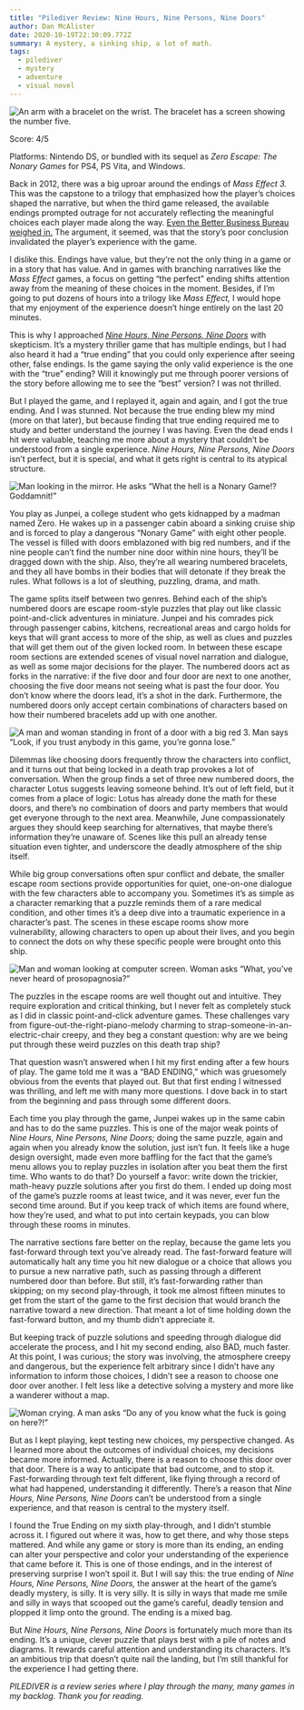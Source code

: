 ```yaml
---
title: "Pilediver Review: Nine Hours, Nine Persons, Nine Doors"
author: Dan McAlister
date: 2020-10-19T22:30:09.772Z
summary: A mystery, a sinking ship, a lot of math.
tags:
  - pilediver
  - mystery
  - adventure
  - visual novel
---
```

![An arm with a bracelet on the wrist. The bracelet has a screen showing the number five.](/static/img/ca038dc7-7251-44ee-b190-75680d3cb131.jpeg)

Score: 4/5

Platforms: Nintendo DS, or bundled with its sequel as *Zero Escape: The Nonary Games* for PS4, PS Vita, and Windows.

Back in 2012, there was a big uproar around the endings of *Mass Effect 3.* This was the capstone to a trilogy that emphasized how the player’s choices shaped the narrative, but when the third game released, the available  endings prompted outrage for not accurately reflecting the meaningful choices each player made along the way. [Even the Better Business Bureau weighed in.](https://www.gamespot.com/articles/mass-effect-3-falsely-advertised-says-bbb/1100-6371157/) The argument, it seemed, was that the story’s poor conclusion invalidated the player’s experience with the game. 

I dislike this. Endings have value, but they’re not the only thing in a game or in a story that has value. And in games with branching narratives like the *Mass Effect* games, a focus on getting “the perfect” ending shifts attention away from the meaning of these choices in the moment. Besides, if I’m going to put dozens of hours into a trilogy like *Mass Effect,* I would hope that my enjoyment of the experience doesn’t hinge entirely on the last 20 minutes.

This is why I approached *[Nine Hours, Nine Persons, Nine Doors](http://thenonarygames.com/overview/)* with skepticism. It’s a mystery thriller game that has multiple endings, but I had also heard it had a “true ending” that you could only experience after seeing other, false endings. Is the game saying the only valid experience is the one with the “true” ending? Will it knowingly put me through poorer versions of the story before allowing me to see the “best” version? I was not thrilled.

But I played the game, and I replayed it, again and again, and I got the true ending. And I was stunned. Not because the true ending blew my mind (more on that later), but because finding that true ending required me to study and better understand the journey I was having. Even the dead ends I hit were valuable, teaching me more about a mystery that couldn’t be understood from a single experience. *Nine Hours, Nine Persons, Nine Doors* isn’t perfect, but it is special, and what it gets right is central to its atypical structure. 

![Man looking in the mirror. He asks “What the hell is a Nonary Game!? Goddamnit!”](/static/img/1796c401-af72-4657-a9a6-e153a6a54484.jpeg "We were all thinking it.")

You play as Junpei, a college student who gets kidnapped by a madman named Zero. He wakes up in a passenger cabin aboard a sinking cruise ship and is forced to play a dangerous “Nonary Game” with eight other people. The vessel is filled with doors emblazoned with big red numbers, and if the nine people can’t find the number nine door within nine hours, they’ll be dragged down with the ship. Also, they’re all wearing numbered bracelets, and they all have bombs in their bodies that will detonate if they break the rules. What follows is a lot of sleuthing, puzzling, drama, and math. 

The game splits itself between two genres. Behind each of the ship’s numbered doors are escape room-style puzzles that play out like classic point-and-click adventures in miniature. Junpei and his comrades pick through passenger cabins, kitchens, recreational areas and cargo holds for keys that will grant access to more of the ship, as well as clues and puzzles that will get them out of the given locked room. In between these escape room sections are extended scenes of visual novel narration and dialogue, as well as some major decisions for the player. The numbered doors act as forks in the narrative: if the five door and four door are next to one another, choosing the five door means not seeing what is past the four door. You don’t know where the doors lead, it’s a shot in the dark. Furthermore, the numbered doors only accept certain combinations of characters based on how their numbered bracelets add up with one another.

![A man and woman standing in front of a door with a big red 3. Man says “Look, if you trust anybody in this game, you’re gonna lose.”](/static/img/aa9b502d-8a5e-4d6f-80a4-22cf4dd02828.jpeg "Go team!")

Dilemmas like choosing doors frequently throw the characters into conflict, and it turns out that being locked in a death trap provokes a lot of conversation. When the group finds a set of three new numbered doors, the character Lotus suggests leaving someone behind. It’s out of left field, but it comes from a place of logic: Lotus has already done the math for these doors, and there’s no combination of doors and party members that would get everyone through to the next area. Meanwhile, June compassionately argues they should keep searching for alternatives, that maybe there’s information they’re unaware of. Scenes like this pull an already tense situation even tighter, and underscore the deadly atmosphere of the ship itself. 

While big group conversations often spur conflict and debate, the smaller escape room sections provide opportunities for quiet, one-on-one dialogue with the few characters able to accompany you. Sometimes it’s as simple as a character remarking that a puzzle reminds them of a rare medical condition, and other times it’s a deep dive into a traumatic experience in a character’s past. The scenes in these escape rooms show more vulnerability, allowing characters to open up about their lives, and you begin to connect the dots on why these specific people were brought onto this ship.

![Man and woman looking at computer screen. Woman asks “What, you’ve never heard of prosopagnosia?”](/static/img/cf7c34df-e07b-40cf-bd9a-5d9e8b5f0eaa.jpeg "Why don’t the male characters dress like that? A mystery I never solved.")

The puzzles in the escape rooms are well thought out and intuitive. They require exploration and critical thinking, but I never felt as completely stuck as I did in classic point-and-click adventure games. These challenges vary from figure-out-the-right-piano-melody charming to strap-someone-in-an-electric-chair creepy, and they beg a constant question: why are we being put through these weird puzzles on this death trap ship?

That question wasn’t answered when I hit my first ending after a few hours of play. The game told me it was a “BAD ENDING,” which was gruesomely obvious from the events that played out. But that first ending I witnessed was thrilling, and left me with many more questions. I dove back in to start from the beginning and pass through some different doors. 

Each time you play through the game, Junpei wakes up in the same cabin and has to do the same puzzles. This is one of the major weak points of *Nine Hours, Nine Persons, Nine Doors;* doing the same puzzle, again and again when you already know the solution, just isn’t fun. It feels like a huge design oversight, made even more baffling for the fact that the game’s menu allows you to replay puzzles in isolation after you beat them the first time. Who wants to do that? Do yourself a favor: write down the trickier, math-heavy puzzle solutions after you first do them. I ended up doing most of the game’s puzzle rooms at least twice, and it was never, ever fun the second time around. But if you keep track of which items are found where, how they’re used, and what to put into certain keypads, you can blow through these rooms in minutes. 

The narrative sections fare better on the replay, because the game lets you fast-forward through text you’ve already read. The fast-forward feature will automatically halt any time you hit new dialogue or a choice that allows you to pursue a new narrative path, such as passing through a different numbered door than before. But still, it’s fast-forwarding rather than skipping; on my second play-through, it took me almost fifteen minutes to get from the start of the game to the first decision that would branch the narrative toward a new direction. That meant a lot of time holding down the fast-forward button, and my thumb didn’t appreciate it. 

But keeping track of puzzle solutions and speeding through dialogue did accelerate the process, and I hit my second ending, also BAD, much faster. At this point, I was curious; the story was involving, the atmosphere creepy and dangerous, but the experience felt arbitrary since I didn’t have any information to inform those choices, I didn’t see a reason to choose one door over another. I felt less like a detective solving a mystery and more like a wanderer without a map.

![Woman crying. A man asks “Do any of you know what the fuck is going on here?!”](/static/img/35fbf96c-9b30-4a72-9c13-6862b50f7060.jpeg "Junpei’s asking the right questions here.")

But as I kept playing, kept testing new choices, my perspective changed. As I learned more about the outcomes of individual choices, my decisions became more informed. Actually, there is a reason to choose this door over that door. There is a way to anticipate that bad outcome, and to stop it. Fast-forwarding through text felt different, like flying through a record of what had happened, understanding it differently. There’s a reason that *Nine Hours, Nine Persons, Nine Doors* can’t be understood from a single experience, and that reason is central to the mystery itself.

I found the True Ending on my sixth play-through, and I didn’t stumble across it. I figured out where it was, how to get there, and why those steps mattered. And while any game or story is more than its ending, an ending can alter your perspective and color your understanding of the experience that came before it. This is one of those endings, and in the interest of preserving surprise I won’t spoil it. But I will say this: the true ending of *Nine Hours, Nine Persons, Nine Doors,* the answer at the heart of the game’s deadly mystery, is silly. It is very silly. It is silly in ways that made me smile and silly in ways that scooped out the game’s careful, deadly tension and plopped it limp onto the ground. The ending is a mixed bag.

But *Nine Hours, Nine Persons, Nine Doors* is fortunately much more than its ending. It’s a unique, clever puzzle that plays best with a pile of notes and diagrams. It rewards careful attention and understanding its characters. It’s an ambitious trip that doesn’t quite nail the landing, but I’m still thankful for the experience I had getting there. 

*PILEDIVER is a review series where I play through the many, many games in my backlog. Thank you for reading.*